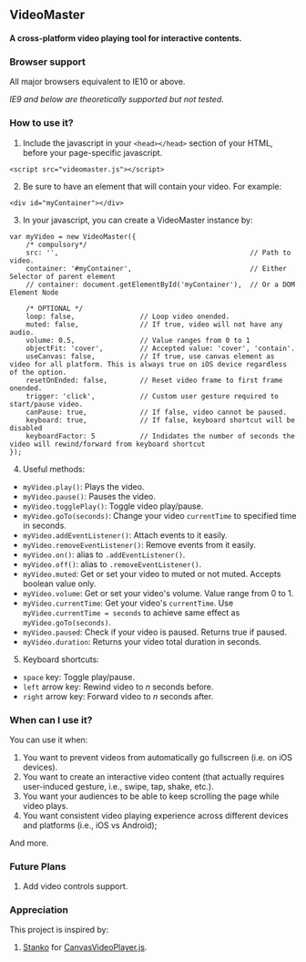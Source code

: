 ## VideoMaster
#### A cross-platform video playing tool for interactive contents.

### Browser support
All major browsers equivalent to IE10 or above.

_IE9 and below are theoretically supported but not tested._

### How to use it?
1. Include the javascript in your `<head></head>` section of your HTML, before your page-specific javascript.
```
<script src="videomaster.js"></script>
```

2. Be sure to have an element that will contain your video. For example:
```
<div id="myContainer"></div>
```

3. In your javascript, you can create a VideoMaster instance by:
```
var myVideo = new VideoMaster({
    /* compulsory*/
    src: '',                                               // Path to video.
    container: '#myContainer',                             // Either Selector of parent element
    // container: document.getElementById('myContainer'),  // Or a DOM Element Node
    
    /* OPTIONAL */
    loop: false,                // Loop video onended.
    muted: false,               // If true, video will not have any audio.
    volume: 0.5,                // Value ranges from 0 to 1
    objectFit: 'cover',         // Accepted value: 'cover', 'contain'.
    useCanvas: false,           // If true, use canvas element as video for all platform. This is always true on iOS device regardless of the option.
    resetOnEnded: false,        // Reset video frame to first frame onended.
    trigger: 'click',           // Custom user gesture required to start/pause video.
    canPause: true,             // If false, video cannot be paused.
    keyboard: true,             // If false, keyboard shortcut will be disabled
    keyboardFactor: 5           // Indidates the number of seconds the video will rewind/forward from keyboard shortcut
});
```

4. Useful methods:
- `myVideo.play()`: Plays the video.
- `myVideo.pause()`: Pauses the video.
- `myVideo.togglePlay()`: Toggle video play/pause.
- `myVideo.goTo(seconds)`: Change your video `currentTime` to specified time in seconds.
- `myVideo.addEventListener()`: Attach events to it easily.
- `myVideo.removeEventListener()`: Remove events from it easily.
- `myVideo.on()`: alias to `.addEventListener()`.
- `myVideo.off()`: alias to `.removeEventListener()`.
- `myVideo.muted`: Get or set your video to muted or not muted. Accepts boolean value only.
- `myVideo.volume`: Get or set your video's volume. Value range from 0 to 1.
- `myVideo.currentTime`: Get your video's `currentTime`. Use `myVideo.currentTime = seconds` to achieve same effect as `myVideo.goTo(seconds)`.
- `myVideo.paused`: Check if your video is paused. Returns true if paused.
- `myVideo.duration`: Returns your video total duration in seconds.

5. Keyboard shortcuts:
- `space` key: Toggle play/pause.
- `left` arrow key: Rewind video to _n_ seconds before.
- `right` arrow key: Forward video to _n_ seconds after.

### When can I use it?
You can use it when:
  1. You want to prevent videos from automatically go fullscreen (i.e. on iOS devices).
  2. You want to create an interactive video content (that actually requires user-induced gesture, i.e., swipe, tap, shake, etc.).
  3. You want your audiences to be able to keep scrolling the page while video plays.
  4. You want consistent video playing experience across different devices and platforms (i.e., iOS vs Android);

And more.

### Future Plans
1. Add video controls support.

### Appreciation
This project is inspired by:
1. [Stanko](https://github.com/Stanko/) for [CanvasVideoPlayer.js](https://github.com/Stanko/html-canvas-video-player).